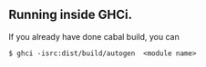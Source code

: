 

## Running inside GHCi.

If you already have done cabal build, you can

```
$ ghci -isrc:dist/build/autogen  <module name>
```
